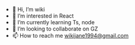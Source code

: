 - 👋 Hi, I’m wiki
- 👀 I’m interested in React
- 🌱 I’m currently learning Ts, node
- 💞️ I’m looking to collaborate on GZ
- 📫 How to reach me wikijane1994@gmail.com

<!---
wikiJane1994/wikiJane1994 is a ✨ special ✨ repository because its `README.md` (this file) appears on your GitHub profile.
You can click the Preview link to take a look at your changes.
--->
